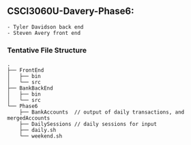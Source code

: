 ## CSCI3060U-Davery-Phase6:
	- Tyler Davidson back end
	- Steven Avery front end

### Tentative File Structure
``` 
.
├── FrontEnd
│   ├── bin
│   └── src
├── BankBackEnd
│   ├── bin
│   └── src	
└── Phase6
    ├── BankAccounts  // output of daily transactions, and mergedAccounts
    ├── DailySessions // daily sessions for input
    ├── daily.sh
    └── weekend.sh
```
